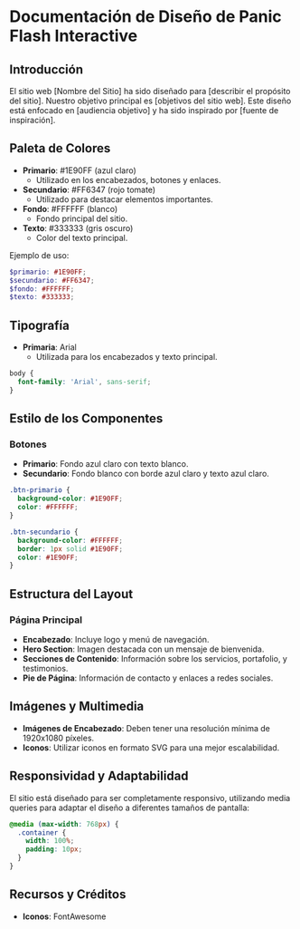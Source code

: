 # Documentación de Diseño de Panic Flash Interactive

## Introducción
El sitio web [Nombre del Sitio] ha sido diseñado para [describir el propósito del sitio]. Nuestro objetivo principal es [objetivos del sitio web]. Este diseño está enfocado en [audiencia objetivo] y ha sido inspirado por [fuente de inspiración].

## Paleta de Colores
- **Primario**: #1E90FF (azul claro)
  - Utilizado en los encabezados, botones y enlaces.
- **Secundario**: #FF6347 (rojo tomate)
  - Utilizado para destacar elementos importantes.
- **Fondo**: #FFFFFF (blanco)
  - Fondo principal del sitio.
- **Texto**: #333333 (gris oscuro)
  - Color del texto principal.

Ejemplo de uso:
```scss
$primario: #1E90FF;
$secundario: #FF6347;
$fondo: #FFFFFF;
$texto: #333333;
```


## Tipografía
- **Primaria**: Arial
  - Utilizada para los encabezados y texto principal.

```css
body {
  font-family: 'Arial', sans-serif;
}
```

## Estilo de los Componentes

### Botones
- **Primario**: Fondo azul claro con texto blanco.
- **Secundario**: Fondo blanco con borde azul claro y texto azul claro.

```css
.btn-primario {
  background-color: #1E90FF;
  color: #FFFFFF;
}

.btn-secundario {
  background-color: #FFFFFF;
  border: 1px solid #1E90FF;
  color: #1E90FF;
}
```

## Estructura del Layout

### Página Principal
- **Encabezado**: Incluye logo y menú de navegación.
- **Hero Section**: Imagen destacada con un mensaje de bienvenida.
- **Secciones de Contenido**: Información sobre los servicios, portafolio, y testimonios.
- **Pie de Página**: Información de contacto y  enlaces a redes sociales.

## Imágenes y Multimedia

- **Imágenes de Encabezado**: Deben tener una resolución mínima de 1920x1080 píxeles.
- **Iconos**: Utilizar iconos en formato SVG para una mejor escalabilidad.

## Responsividad y Adaptabilidad

El sitio está diseñado para ser completamente responsivo, utilizando media queries para adaptar el diseño a diferentes tamaños de pantalla:

```css
@media (max-width: 768px) {
  .container {
    width: 100%;
    padding: 10px;
  }
}
```

## Recursos y Créditos
- **Iconos**: FontAwesome
